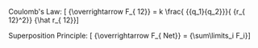 Coulomb's Law:
\[ {\overrightarrow F_{ 12}} = k \frac{ {{q_1}{q_2}}}{ {r_{ 12}^2}} {\hat r_{ 12}}\]

Superposition Principle:
\[ {\overrightarrow F_{ Net}} = {\sum\limits_i F_i}\]